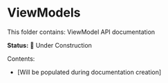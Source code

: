 # ViewModels

This folder contains: ViewModel API documentation

**Status:** 🚧 Under Construction

Contents:
- [Will be populated during documentation creation]
